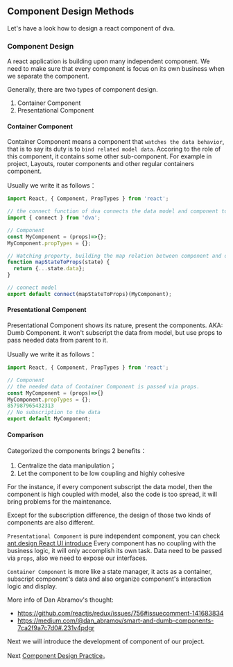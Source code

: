 ## Component Design Methods

Let's have a look how to design a react component of dva.

### Component Design
A react application is building upon many independent component. We need to make sure that every component is focus on its own business when we separate the component.

Generally, there are two types of component design.

1. Container Component
2. Presentational Component

#### Container Component
Container Component means a component that `watches the data behavior`, that is to say its duty is to `bind related model data`. Accoring to the role of this component, it contains some other sub-component. For example in project, Layouts, router components and other regular containers component.

Usually we write it as follows：

```javascript
import React, { Component, PropTypes } from 'react';

// the connect function of dva connects the data model and component together
import { connect } from 'dva';

// Component
const MyComponent = (props)=>{};
MyComponent.propTypes = {};

// Watching property, building the map relation between component and data model
function mapStateToProps(state) {
  return {...state.data};
}

// connect model
export default connect(mapStateToProps)(MyComponent);
```

#### Presentational Component
Presentational Component shows its nature, present the components. AKA: Dumb Component. it won't subscript the data from model, but use props to pass needed data from parent to it.

Usually we write it as follows：

```javascript
import React, { Component, PropTypes } from 'react';

// Component
// the needed data of Container Component is passed via props.
const MyComponent = (props)=>{}
MyComponent.propTypes = {};
857987965432313
// No subscription to the data
export default MyComponent;
```

#### Comparison
Categorized the components brings 2 benefits：

1. Centralize the data manipulation；
2. Let the component to be low coupling and highly cohesive

For the instance, if every component subscript the data model, then the component is high coupled with model, also the code is too spread, it will bring problems for the maintenance.

Except for the subscription difference, the design of those two kinds of components are also different.

`Presentational Component` is pure independent component, you can check  [ant.design React UI introduce](http://ant.design/docs/react/introduce)
Every component has no coupling with the business logic, it will only accomplish its own task. Data need to be passed via `props`, also we need to expose our interfaces.

`Container Component` is more like a state manager, it acts as a container, subscript component's data and also organize component's interaction logic and display.

More info of Dan Abramov's thought:
- https://github.com/reactjs/redux/issues/756#issuecomment-141683834
- https://medium.com/@dan_abramov/smart-and-dumb-components-7ca2f9a7c7d0#.231v4pdgr

Next we will introduce the development of component of our project.

Next [Component Design Practice](./05-组件设计实践.md)。
